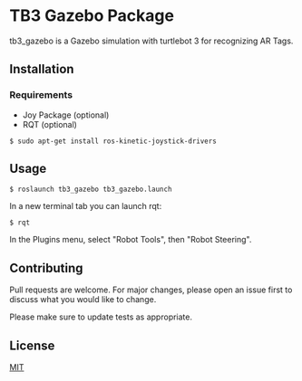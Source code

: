 # TB3 Gazebo Package

tb3_gazebo is a Gazebo simulation with turtlebot 3 for recognizing AR Tags.

## Installation

### Requirements
* Joy Package (optional)
* RQT (optional)


`$ sudo apt-get install ros-kinetic-joystick-drivers`

## Usage

```
$ roslaunch tb3_gazebo tb3_gazebo.launch
```

In a new terminal tab you can launch rqt:

```
$ rqt
```
In the Plugins menu, select "Robot Tools", then "Robot Steering".

## Contributing
Pull requests are welcome. For major changes, please open an issue first to discuss what you would like to change.

Please make sure to update tests as appropriate.

## License
[MIT](https://choosealicense.com/licenses/mit/)

